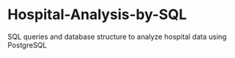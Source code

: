 # Hospital-Analysis-by-SQL
SQL queries and database structure to analyze hospital data using PostgreSQL

